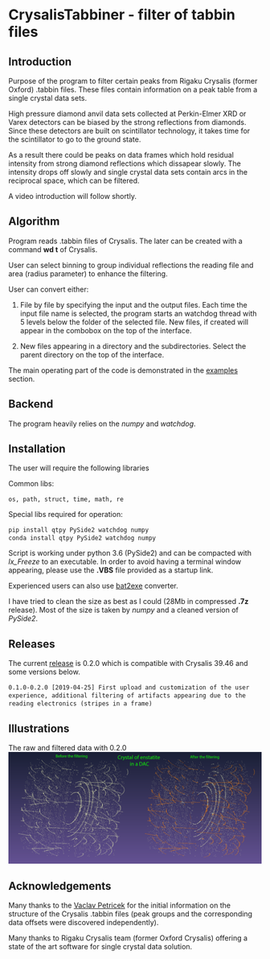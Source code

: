 # CrysalisTabbiner - filter of tabbin files
## Introduction
Purpose of the program to filter certain peaks from Rigaku Crysalis (former Oxford) .tabbin files.
These files contain information on a peak table from a single crystal data sets.

High pressure diamond anvil data sets collected at Perkin-Elmer XRD or Varex detectors 
can be biased by the strong reflections from diamonds. Since these detectors are built on scintillator technology, 
it takes time for the scintillator to go to the ground state.
 
As a result there could be peaks on data frames which hold residual intensity from strong diamond reflections which dissapear slowly.
The intensity drops off slowly and single crystal data sets contain arcs in the reciprocal space, which can be filtered.

A video introduction will follow shortly.

## Algorithm
Program reads .tabbin files of Crysalis.
The later can be created with a command __wd t__ of Crysalis. 

User can select binning to group individual reflections the reading file and area (radius parameter) to enhance the filtering.

User can convert either:
1. File by file by specifying the input and the output files. 
Each time the input file name is selected, the program starts an watchdog thread with 5 levels below the folder of the selected file.
New files, if created will appear in the combobox on the top of the interface. 

2. New files appearing in a directory and the subdirectories. Select the parent directory on the top of the interface.

The main operating part of the code is demonstrated in the [examples](CrysalisLibraryExamples/) section.

## Backend
The program heavily relies on the _numpy_ and _watchdog_.

## Installation
The user will require the following libraries

Common libs:
    
    os, path, struct, time, math, re

Special libs required for operation:

    pip install qtpy PySide2 watchdog numpy
    conda install qtpy PySide2 watchdog numpy

Script is working under python 3.6 (PySide2) and can be compacted with _lx_Freeze_ to an executable.
In order to avoid having a terminal window appearing, please use the __.VBS__ file provided as a startup link.

Experienced users can also use [bat2exe]( http://www.f2ko.de/de/b2e.php ) converter.

I have tried to clean the size as best as I could (28Mb in compressed __.7z__ release). Most of the size is taken by _numpy_ and a cleaned version of _PySide2_.

## Releases
The current [release](releases/) is 0.2.0 which is compatible with Crysalis 39.46 and some versions below.

    0.1.0-0.2.0 [2019-04-25] First upload and customization of the user experience, additional filtering of artifacts appearing due to the reading electronics (stripes in a frame)

## Illustrations
The raw and filtered data with 0.2.0
![raw and converted](CrysalisLibraryExamples/images/before_and_after.png)

## Acknowledgements
Many thanks to the [Vaclav Petricek](https://www.fzu.cz/en/prizes/dr-vaclav-petricek-has-received-the-barrett-award) for the initial information on the structure of the Crysalis .tabbin files (peak groups and the corresponding data offsets were discovered independently).

Many thanks to Rigaku Crysalis team (former Oxford Crysalis) offering a state of the art software for single crystal data solution.